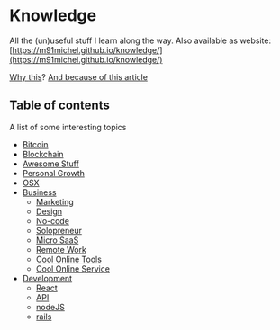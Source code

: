# Knowledge

All the (un)useful stuff I learn along the way. Also available as website: [https://m91michel.github.io/knowledge/](https://m91michel.github.io/knowledge/)

[Why this](https://github.com/RichardLitt/meta-knowledge)? [And because of this article](https://dev.to/aurelio/how-i-remember-everything-i-learn-19mi)

## Table of contents
A list of some interesting topics
- [Bitcoin](bitcoin)
- [Blockchain](blockchain)
- [Awesome Stuff](awesome)
- [Personal Growth](personal-growth)
- [OSX](osx)
- [Business](business/README.md)
  - [Marketing](business/marketing.md)
  - [Design](business/design.md)
  - [No-code](nocode)
  - [Solopreneur](business/solopreneure.md)
  - [Micro SaaS](business/micro-saas.md)
  - [Remote Work](business/remote-work.md)
  - [Cool Online Tools](tools/README.md)
  - [Cool Online Service](tools/services.md)
- [Development](development)
  - [React](development/react.md)
  - [API](development/api.md)
  - [nodeJS](development/nodeJS.md)
  - [rails](development/rails.md)
